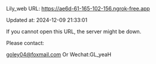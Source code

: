 Lily_web URL: https://ae6d-61-165-102-156.ngrok-free.app

Updated at: 2024-12-09 21:33:01

If you cannot open this URL, the server might be down.

Please contact: 

goley04@foxmail.com Or Wechat:GL_yeaH